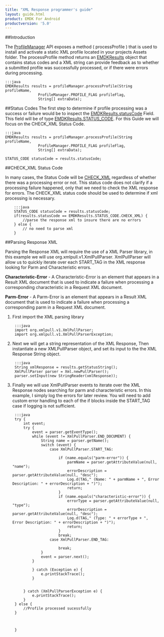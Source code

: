 ```yaml
---
title: "XML Response programmer's guide"
layout: guide.html
product: EMDK For Android
productversion: '5.0'
---
```



##Introduction

The [ProfileManager](/emdk-for-android/5-0/api/core/ProfileManager/) API exposes a method ( processProfile ) that is used
to install and activate a static XML profile located in your projects Assets folder. The processProfile method returns an [EMDKResults](/emdk-for-android/5-0/api/core/EMDKResults) object that contains status codes and a XML string can provide feedback as to whether a submitted profile was successfully processed, or if there were errors during processing.

	:::java
	EMDKResults results = profileManager.processProfile(String profileName,
				   ProfileManager.PROFILE_FLAG profileFlag,
	 			   String[] extraData);


##Status Codes
The first step to determine if profile processing was a success or failure would be to inspect the [EMDKResults.statusCode](/emdk-for-android/5-0/api/core/EMDKResults/#statuscode) Field. This field will be of type [EMDKResults.STATUS_CODE](/emdk-for-android/5-0/api/core/EMDKResults-STATUS_CODE/).  For this Guide we will focus on the CHECK_XML Status Code.

    :::java
    EMDKResults results = profileManager.processProfile(String profileName,
				   ProfileManager.PROFILE_FLAG profileFlag,
	 			   String[] extraData);

    STATUS_CODE statusCode = results.statusCode;


##CHECK_XML Status Code

In many cases, the Status Code will be [CHECK_XML](/emdk-for-android/5-0/api/core/EMDKResults-STATUS_CODE/) regardless of whether there was a processing error or not. This status code does not clarify if a processing failure happened, only that we need to check the XML response for errors. The CHECK_XML status code should be used to determine if xml processing is necessary. 

		:::java
		STATUS_CODE statusCode = results.statusCode;
		if(results.statusCode == EMDKResults.STATUS_CODE.CHECK_XML) {
			//parse the response xml to insure there are no errors
		} else {
			// no need to parse xml
		}


##Parsing Response XML

Parsing the Response XML will require the use of a XML Parser library, in this example we will use org.xmlpull.v1.XmlPullParser. XmlPullParser will allow us to quickly iterate over each START_TAG in the XML response looking for Parm and Characteristic errors.

**Characteristic-Error** - A Characteristic-Error is an element that appears in a Result XML document that is used to indicate a failure when processing a corresponding characteristic in a Request XML document.

**Parm-Error** - A Parm-Error is an element that appears in a Result XML document that is used to indicate a failure when processing a corresponding parm in a Request XML document.


1. First import the XML parsing library

		:::java
		import org.xmlpull.v1.XmlPullParser;
		import org.xmlpull.v1.XmlPullParserException;


2. Next we will get a string representation of the XML Response, Then instantiate a new XMLPullParser object, and set its input to the the XML Response String object.
	
		:::java
		String xmlResponse = results.getStatusString();
		XmlPullParser parser = Xml.newPullParser();
		parser.setInput(new StringReader(xmlResponse));

3. Finally we will use XmlPullParser events to iterate over the XML Response nodes searching for parm and characteristic errors. In this example, I simply log the errors for later review. You will need to add custom error handling to each of the if blocks inside the START_TAG case if logging is not sufficient.

		:::java
		try {
			int event;
			try {
				event = parser.getEventType();
				while (event != XmlPullParser.END_DOCUMENT) {
					String name = parser.getName();
					switch (event) {
						case XmlPullParser.START_TAG:

							if (name.equals("parm-error")) {
								parmName = parser.getAttributeValue(null, "name");
								errorDescription = parser.getAttributeValue(null, "desc");
								Log.d(TAG," (Name: " + parmName + ", Error Description: " + errorDescription + ")");
								return;
							}
							if (name.equals("characteristic-error")) {
								errorType = parser.getAttributeValue(null, "type");
								errorDescription = parser.getAttributeValue(null, "desc");
								Log.d(TAG," (Type: " + errorType + ", Error Description: " + errorDescription + ")");
								return;
							}
							break;
						case XmlPullParser.END_TAG:

							break;
					}
					event = parser.next();
				}

				} catch (Exception e) {
					e.printStackTrace();
				}


			} catch (XmlPullParserException e) {
				e.printStackTrace();
			}
		} else {
			//Profile processed sucessfully
		}



		}


### 
